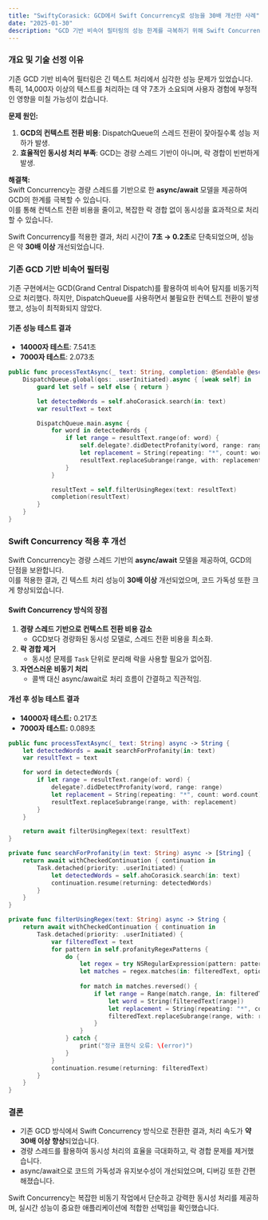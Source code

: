 ```yaml
---
title: "SwiftyCorasick: GCD에서 Swift Concurrency로 성능을 30배 개선한 사례"
date: "2025-01-30"
description: "GCD 기반 비속어 필터링의 성능 한계를 극복하기 위해 Swift Concurrency를 적용해 성능을 극대화한 사례를 정리했습니다."
---
```

### 개요 및 기술 선정 이유

기존 GCD 기반 비속어 필터링은 긴 텍스트 처리에서 심각한 성능 문제가 있었습니다.  
특히, 14,000자 이상의 텍스트를 처리하는 데 약 7초가 소요되며 사용자 경험에 부정적인 영향을 미칠 가능성이 컸습니다.

**문제 원인:**  
1. **GCD의 컨텍스트 전환 비용**: DispatchQueue의 스레드 전환이 잦아질수록 성능 저하가 발생.  
2. **효율적인 동시성 처리 부족**: GCD는 경량 스레드 기반이 아니며, 락 경합이 빈번하게 발생.

**해결책:**  
Swift Concurrency는 경량 스레드를 기반으로 한 **async/await** 모델을 제공하여 GCD의 한계를 극복할 수 있습니다.  
이를 통해 컨텍스트 전환 비용을 줄이고, 복잡한 락 경합 없이 동시성을 효과적으로 처리할 수 있습니다.

Swift Concurrency를 적용한 결과, 처리 시간이 **7초 → 0.2초**로 단축되었으며, 성능은 약 **30배 이상** 개선되었습니다.

### 기존 GCD 기반 비속어 필터링

기존 구현에서는 GCD(Grand Central Dispatch)를 활용하여 비속어 탐지를 비동기적으로 처리했다. 하지만, DispatchQueue를 사용하면서 불필요한 컨텍스트 전환이 발생했고, 성능이 최적화되지 않았다.

#### 기존 성능 테스트 결과
- **14000자 테스트**: 7.541초
- **7000자 테스트**: 2.073초

```swift
public func processTextAsync(_ text: String, completion: @Sendable @escaping (String) -> Void) {
    DispatchQueue.global(qos: .userInitiated).async { [weak self] in
        guard let self = self else { return }

        let detectedWords = self.ahoCorasick.search(in: text)
        var resultText = text

        DispatchQueue.main.async {
            for word in detectedWords {
                if let range = resultText.range(of: word) {
                    self.delegate?.didDetectProfanity(word, range: range)
                    let replacement = String(repeating: "*", count: word.count)
                    resultText.replaceSubrange(range, with: replacement)
                }
            }

            resultText = self.filterUsingRegex(text: resultText)
            completion(resultText)
        }
    }
}
```

### Swift Concurrency 적용 후 개선

Swift Concurrency는 경량 스레드 기반의 **async/await** 모델을 제공하여, GCD의 단점을 보완합니다.  
이를 적용한 결과, 긴 텍스트 처리 성능이 **30배 이상** 개선되었으며, 코드 가독성 또한 크게 향상되었습니다.

#### Swift Concurrency 방식의 장점
1. **경량 스레드 기반으로 컨텍스트 전환 비용 감소**
   - GCD보다 경량화된 동시성 모델로, 스레드 전환 비용을 최소화.
2. **락 경합 제거**  
   - 동시성 문제를 `Task` 단위로 분리해 락을 사용할 필요가 없어짐.
3. **자연스러운 비동기 처리**  
   - 콜백 대신 async/await로 처리 흐름이 간결하고 직관적임.

#### 개선 후 성능 테스트 결과
- **14000자 테스트:** 0.217초
- **7000자 테스트:** 0.089초

```swift
public func processTextAsync(_ text: String) async -> String {
    let detectedWords = await searchForProfanity(in: text)
    var resultText = text

    for word in detectedWords {
        if let range = resultText.range(of: word) {
            delegate?.didDetectProfanity(word, range: range)
            let replacement = String(repeating: "*", count: word.count)
            resultText.replaceSubrange(range, with: replacement)
        }
    }

    return await filterUsingRegex(text: resultText)
}

private func searchForProfanity(in text: String) async -> [String] {
    return await withCheckedContinuation { continuation in
        Task.detached(priority: .userInitiated) {
            let detectedWords = self.ahoCorasick.search(in: text)
            continuation.resume(returning: detectedWords)
        }
    }
}

private func filterUsingRegex(text: String) async -> String {
    return await withCheckedContinuation { continuation in
        Task.detached(priority: .userInitiated) {
            var filteredText = text
            for pattern in self.profanityRegexPatterns {
                do {
                    let regex = try NSRegularExpression(pattern: pattern, options: .caseInsensitive)
                    let matches = regex.matches(in: filteredText, options: [], range: NSRange(location: 0, length: filteredText.utf16.count))
                    
                    for match in matches.reversed() {
                        if let range = Range(match.range, in: filteredText) {
                            let word = String(filteredText[range])
                            let replacement = String(repeating: "*", count: word.count)
                            filteredText.replaceSubrange(range, with: replacement)
                        }
                    }
                } catch {
                    print("정규 표현식 오류: \(error)")
                }
            }
            continuation.resume(returning: filteredText)
        }
    }
}
```

### 결론

- 기존 GCD 방식에서 Swift Concurrency 방식으로 전환한 결과, 처리 속도가 **약 30배 이상 향상**되었습니다.
- 경량 스레드를 활용하여 동시성 처리의 효율을 극대화하고, 락 경합 문제를 제거했습니다.
- async/await으로 코드의 가독성과 유지보수성이 개선되었으며, 디버깅 또한 간편해졌습니다.

Swift Concurrency는 복잡한 비동기 작업에서 단순하고 강력한 동시성 처리를 제공하며, 실시간 성능이 중요한 애플리케이션에 적합한 선택임을 확인했습니다.